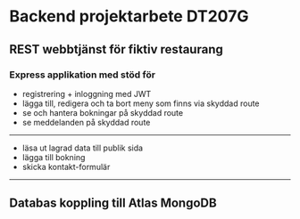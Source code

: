 # Backend projektarbete DT207G

## REST webbtjänst för fiktiv restaurang
### Express applikation med stöd för
* registrering + inloggning med JWT
* lägga till, redigera och ta bort meny som finns via skyddad route
* se och hantera bokningar på skyddad route
* se meddelanden på skyddad route
---
* läsa ut lagrad data till publik sida
* lägga till bokning
* skicka kontakt-formulär
---

## Databas koppling till Atlas MongoDB